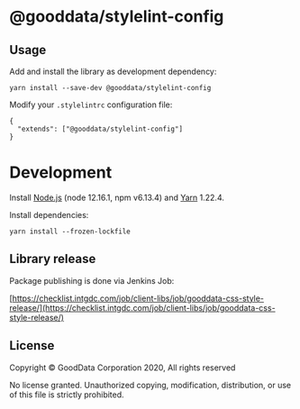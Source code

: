 # @gooddata/stylelint-config

## Usage
Add and install the library as development dependency:
```
yarn install --save-dev @gooddata/stylelint-config
```
Modify your `.stylelintrc` configuration file:
```
{
  "extends": ["@gooddata/stylelint-config"]
}
```                                

# Development

Install [Node.js](http://nodejs.org) (node 12.16.1, npm v6.13.4) and [Yarn](https://classic.yarnpkg.com) 1.22.4.

Install dependencies:
```
yarn install --frozen-lockfile
```

## Library release

Package publishing is done via Jenkins Job:

[https://checklist.intgdc.com/job/client-libs/job/gooddata-css-style-release/](https://checklist.intgdc.com/job/client-libs/job/gooddata-css-style-release/)

## License
Copyright © GoodData Corporation 2020, All rights reserved

No license granted.  Unauthorized copying, modification, distribution, or use of this file is strictly prohibited.  

